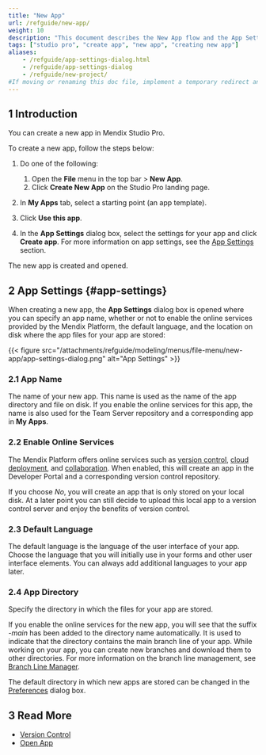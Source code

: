 ```yaml
---
title: "New App"
url: /refguide/new-app/
weight: 10
description: "This document describes the New App flow and the App Settings dialog box."
tags: ["studio pro", "create app", "new app", "creating new app"]
aliases:
    - /refguide/app-settings-dialog.html
    - /refguide/app-settings-dialog
    - /refguide/new-project/
#If moving or renaming this doc file, implement a temporary redirect and let the respective team know they should update the URL in the product. See Mapping to Products for more details.
---
```


## 1 Introduction

You can create a new app in Mendix Studio Pro. 

To create a new app, follow the steps below:

1. Do one of the following:
    1. Open the **File** menu in the top bar > **New App**.
    2. Click **Create New App** on the Studio Pro landing page.

2. In **My Apps** tab, select a starting point (an app template).
3. Click **Use this app**.
4. In the **App Settings** dialog box, select the settings for your app and click **Create app**. For more information on app settings, see the [App Settings](#app-settings) section. 

The new app is created and opened. 

## 2 App Settings {#app-settings}

When creating a new app, the **App Settings** dialog box is opened where you can specify an app name, whether or not to enable the online services provided by the Mendix Platform, the default language, and the location on disk where the app files for your app are stored:

{{< figure src="/attachments/refguide/modeling/menus/file-menu/new-app/app-settings-dialog.png" alt="App Settings" >}}

### 2.1 App Name

The name of your new app. This name is used as the name of the app directory and file on disk. If you enable the online services for this app, the name is also used for the Team Server repository and a corresponding app in **My Apps**.

### 2.2 Enable Online Services

The Mendix Platform offers online services such as [version control](/refguide/version-control/), [cloud deployment](/developerportal/deploy/), and [collaboration](/refguide/collaborative-development/). When enabled, this will create an app in the Developer Portal and a corresponding version control repository.

If you choose *No*, you will create an app that is only stored on your local disk. At a later point you can still decide to upload this local app to a version control server and enjoy the benefits of version control.

### 2.3 Default Language

The default language is the language of the user interface of your app. Choose the language that you will initially use in your forms and other user interface elements. You can always add additional languages to your app later.

### 2.4 App Directory

Specify the directory in which the files for your app are stored.

If you enable the online services for the new app, you will see that the suffix *-main* has been added to the directory name automatically. It is used to indicate that the directory contains the main branch line of your app. While working on your app, you can create new branches and download them to other directories. For more information on the branch line management, see [Branch Line Manager](/refguide/branch-line-manager-dialog/).

The default directory in which new apps are stored can be changed in the [Preferences](/refguide/preferences-dialog/#241-default-app-directory) dialog box.

## 3 Read More

* [Version Control](/refguide/version-control/)
* [Open App](/refguide/open-app-dialog/)
